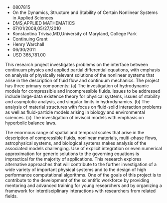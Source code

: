 
* 0807815
* On the Dynamics, Structure and Stability of Certain Nonlinear Systems in Applied Sciences
* DMS,APPLIED MATHEMATICS
* 07/01/2008,05/27/2010
* Konstantina Trivisa,MD,University of Maryland, College Park
* Continuing Grant
* Henry Warchall
* 06/30/2011
* USD 365,781.00

This research project investigates problems on the interface between continuum
physics and applied partial differential equations, with emphasis on analysis of
physically relevant solutions of the nonlinear systems that arise in the
description of fluid flow and continuum mechanics. The project has three primary
components: (a) The investigation of hydrodynamic models for compressible and
incompressible fluids. Issues to be addressed include large-data existence
theory for physical systems, issues of stability and asymptotic analysis, and
singular limits in hydrodynamics. (b) The analysis of material structures with
focus on fluid-solid interaction problems as well as fluid-particle models
arising in biology and environmental sciences. (c) The investigation of inviscid
models with emphasis on hyperbolic balance laws.

The enormous range of spatial and temporal scales that arise in the description
of compressible fluids, nonlinear materials, multi-phase flows, astrophysical
systems, and biological systems makes analysis of the associated models
challenging. Use of explicit integration or even numerical approximation for
generic solutions to the governing equations is impractical for the majority of
applications. This research explores alternative approaches that will contribute
to the further investigation of a wide variety of important physical systems and
to the design of high performance computational algorithms. One of the goals of
this project is to contribute to the development of the scientific workforce by
providing mentoring and advanced training for young researchers and by
organizing a framework for interdisciplinary interactions with researchers from
related fields.
